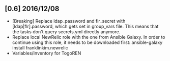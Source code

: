 [0.6] 2016/12/08
----------------

* [Breaking] Replace ldap_password and flr_secret with [ldap|flr].password, which gets set in group_vars file. This means that the tasks don't query secrets.yml directly anymore.
* Replace local NewRelic role with the one from Ansible Galaxy. In order to continue using this role, it needs to be downloaded first: ansible-galaxy install franklinkim.newrelic
* Variables/Inventory for TogoREN
